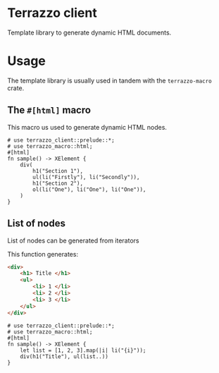 # Terrazzo client

Template library to generate dynamic HTML documents.

# Usage

The template library is usually used in tandem with the `terrazzo-macro` crate.

## The `#[html]` macro

This macro us used to generate dynamic HTML nodes.

```
# use terrazzo_client::prelude::*;
# use terrazzo_macro::html;
#[html]
fn sample() -> XElement {
    div(
        h1("Section 1"),
        ul(li("Firstly"), li("Secondly")),
        h1("Section 2"),
        ol(li("One"), li("One"), li("One")),
    )
}
```

## List of nodes

List of nodes can be generated from iterators

This function generates:
```html
<div>
    <h1> Title </h1>
    <ul>
        <li> 1 </li>
        <li> 2 </li>
        <li> 3 </li>
    </ul>
</div>
```

```
# use terrazzo_client::prelude::*;
# use terrazzo_macro::html;
#[html]
fn sample() -> XElement {
    let list = [1, 2, 3].map(|i| li("{i}"));
    div(h1("Title"), ul(list..))
}
```
